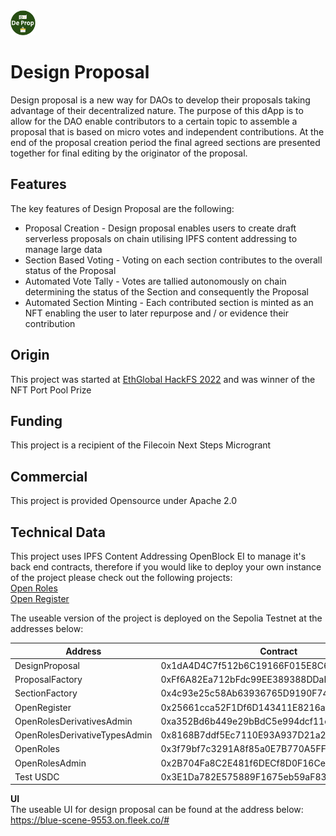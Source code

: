 <img src="https://github.com/cryptotwilight/designproposal/blob/cec0a407ab99306bf4e1f3d54a92c643a4b3608c/media/De%20Prop%20Logo%20(2).png" alt="Design Proposal" width="40" height="40">

# Design Proposal 
Design proposal is a new way for DAOs to develop their proposals taking advantage of their decentralized nature. The purpose of this dApp is to allow for the DAO 
enable contributors to a certain topic to assemble a proposal that is based on micro votes and independent contributions. At the end of the proposal creation period 
the final agreed sections are presented together for final editing by the originator of the proposal. 

## Features 
The key features of Design Proposal are the following: 
- Proposal Creation - Design proposal enables users to create draft serverless proposals on chain utilising IPFS content addressing to manage large data
- Section Based Voting - Voting on each section contributes to the overall status of the Proposal
- Automated Vote Tally - Votes are tallied autonomously on chain determining the status of the Section and consequently the Proposal 
- Automated Section Minting - Each contributed section is minted as an NFT enabling the user to later repurpose and / or evidence their contribution

## Origin
This project was started at [EthGlobal HackFS 2022](https://ethglobal.com/showcase/designproposal-7ii7b) and was winner of the NFT Port Pool Prize

## Funding 
This project is a recipient of the Filecoin Next Steps Microgrant 

## Commercial 
This project is provided Opensource under Apache 2.0

## Technical Data
This project uses IPFS Content Addressing OpenBlock EI to manage it's back end contracts, therefore if you would like to deploy your own instance of the project please check out the following projects: 
<br/>[Open Roles](https://github.com/Block-Star-Logic/open-roles)
<br/>[Open Register](https://github.com/Block-Star-Logic/open-register)

The useable version of the project is deployed on the Sepolia Testnet at the addresses below: 

|Address                        | Contract                                 |
|-------------------------------|------------------------------------------|
|DesignProposal                 |0x1dA4D4C7f512b6C19166F015E8C68e6baC864594|
|ProposalFactory                |0xFf6A82Ea712bFdc99EE389388DDaD6851086e773|
|SectionFactory                 |0x4c93e25c58Ab63936765D9190F7447b565DF0F4D|
|OpenRegister                   |0x25661cca52F1Df6D143411E8216a79555de12F1E|
|OpenRolesDerivativesAdmin      |0xa352Bd6b449e29bBdC5e994dcf11e268B6e69A16|
|OpenRolesDerivativeTypesAdmin  |0x8168B7ddf5Ec7110E93A937D21a2f5B8b12dB824|
|OpenRoles                      |0x3f79bf7c3291A8f85a0E7B770A5FFf161d5133B5|
|OpenRolesAdmin                 |0x2B704Fa8C2E481f6DECf8D0F16CecfE3d76952E4|
|Test USDC                      |0x3E1Da782E575889F1675eb59aF8396232716B5Ce|


**UI**
<br/>
The useable UI for design proposal can be found at the address below: 
<br/>
https://blue-scene-9553.on.fleek.co/#


